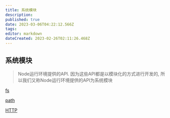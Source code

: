 ```yaml
---
title: 系统模块
description: 
published: true
date: 2023-03-06T04:22:12.566Z
tags: 
editor: markdown
dateCreated: 2023-02-26T02:11:26.468Z
---
```


## 系统模块

> Node运行环境提供的API. 因为这些API都是以模块化的方式进行开发的, 所以我们又称Node运行环境提供的API为系统模块

[fs](https://www.notion.so/fs-90e4a3e01c5b4974859e1c343234db4e)

[path](https://www.notion.so/path-dbe68a3bc2764d4e9b8caf20f4ab2cb8)

[HTTP](https://www.notion.so/HTTP-1d47c715605e451f82f47ce4ac5ccf84)